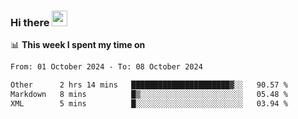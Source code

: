 ### Hi there <a href="https://www.gautamkrishnar.com/"><img src="https://media.giphy.com/media/hvRJCLFzcasrR4ia7z/giphy.gif" width="25px"></a>

📊 **This week I spent my time on**

<!--START_SECTION:waka-->

```txt
From: 01 October 2024 - To: 08 October 2024

Other      2 hrs 14 mins   ██████████████████████▓░░   90.57 %
Markdown   8 mins          █▒░░░░░░░░░░░░░░░░░░░░░░░   05.48 %
XML        5 mins          █░░░░░░░░░░░░░░░░░░░░░░░░   03.94 %
```

<!--END_SECTION:waka-->
